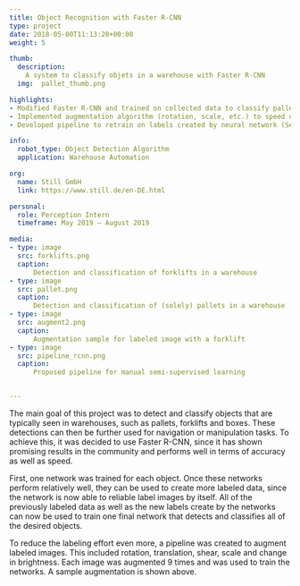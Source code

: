 ```yaml
---
title: Object Recognition with Faster R-CNN
type: project
date: 2018-05-00T11:13:20+00:00
weight: 5

thumb:
  description: 
    A system to classify objets in a warehouse with Faster R-CNN 
  img:  pallet_thumb.png

highlights:
- Modified Faster R-CNN and trained on collected data to classify pallets, forklifts and robots
- Implemented augmentation algorithm (rotation, scale, etc.) to speed up labeling process
- Developed pipeline to retrain on labels created by neural network (Semi-supervised learning)

info:
  robot_type: Object Detection Algorithm
  application: Warehouse Automation

org:
  name: Still GmbH
  link: https://www.still.de/en-DE.html

personal:
  role: Perception Intern
  timeframe: May 2019 – August 2019

media:
- type: image
  src: forklifts.png
  caption: 
      Detection and classification of forklifts in a warehouse
- type: image
  src: pallet.png
  caption: 
      Detection and classification of (solely) pallets in a warehouse
- type: image
  src: augment2.png
  caption:
      Augmentation sample for labeled image with a forklift
- type: image
  src: pipeline_rcnn.png
  caption:
      Proposed pipeline for manual semi-supervised learning


---
```


The main goal of this project was to detect and classify objects that are typically seen in warehouses, such as pallets, forklifts and boxes. These detections can then be further used for navigation or manipulation tasks. To achieve this, it was decided to use Faster R-CNN, since it has shown promising results in the community and performs well in terms of accuracy as well as speed.

First, one network was trained for each object. Once these networks perform relatively well, they can be used to create more labeled data, since the network is now able to reliable label images by itself. All of the previously labeled data as well as the new labels create by the networks can now be used to train one final network that detects and classifies all of the desired objects.

To reduce the labeling effort even more, a pipeline was created to augment labeled images. This included rotation, translation, shear, scale and change in brightness. Each image was augmented 9 times and was used to train the networks. A sample augmentation is shown above. 


